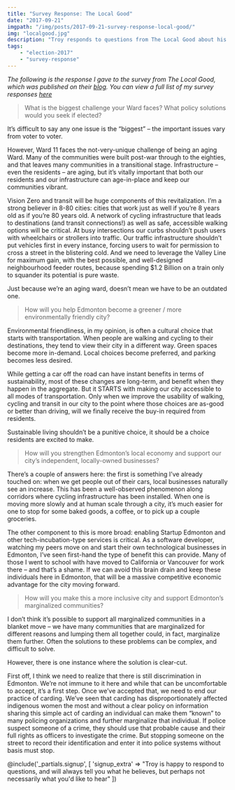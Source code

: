 ```yaml
---
title: "Survey Response: The Local Good"
date: "2017-09-21"
imgpath: "/img/posts/2017-09-21-survey-response-local-good/"
img: "localgood.jpg"
description: "Troy responds to questions from The Local Good about his vision for the city"
tags: 
    - "election-2017"
    - "survey-response"
---
```


*The following is the response I gave to the survey from The Local Good, which was published on their [blog](http://www.thelocalgood.ca/election-2017-questionnaire-response-troy-pavlek-ward-11/). You can view a full list of my survey responses [here](/survey-responses)*

> What is the biggest challenge your Ward faces? What policy solutions would you seek if elected?

It’s difficult to say any one issue is the “biggest” – the important issues vary from voter to voter.

However, Ward 11 faces the not-very-unique challenge of being an aging Ward. Many of the communities were built post-war
through to the eighties, and that leaves many communities in a transitional stage. Infrastructure – even the residents – are aging,
but it’s vitally important that both our residents and our infrastructure can age-in-place and keep our communities vibrant.

Vision Zero and transit will be huge components of this revitalization. I’m a strong believer in 8-80 cities: cities that
work just as well if you’re 8 years old as if you’re 80 years old. A network of cycling infrastructure that leads to
destinations (and transit connections!) as well as safe, accessible walking options will be critical. At busy intersections
our curbs shouldn’t push users with wheelchairs or strollers into traffic. Our traffic infrastructure shouldn’t put vehicles
first in every instance, forcing users to wait for permission to cross a street in the blistering cold. And we need to
leverage the Valley Line for maximum gain, with the best possible, and well-designed neighbourhood feeder routes,
because spending $1.2 Billion on a train only to squander its potential is pure waste.

Just because we’re an aging ward, doesn’t mean we have to be an outdated one.

> How will you help Edmonton become a greener / more environmentally friendly city?

Environmental friendliness, in my opinion, is often a cultural choice that starts with transportation. When people are
walking and cycling to their destinations, they tend to view their city in a different way. Green spaces become more
in-demand. Local choices become preferred, and parking becomes less desired.

While getting a car off the road can have instant benefits in terms of sustainability, most of these changes are long-term,
and benefit when they happen in the aggregate. But it STARTS with making our city accessible to all modes of transportation.
Only when we improve the usability of walking, cycling and transit in our city to the point where those choices are as-good
or better than driving, will we finally receive the buy-in required from residents.

Sustainable living shouldn’t be a punitive choice, it should be a choice residents are excited to make.

> How will you strengthen Edmonton’s local economy and support our city’s independent, locally-owned businesses?

There’s a couple of answers here: the first is something I’ve already touched on: when we get people out of their cars,
local businesses naturally see an increase. This has been a well-observed phenomenon along corridors where cycling
infrastructure has been installed. When one is moving more slowly and at human scale through a city, it’s much easier for
one to stop for some baked goods, a coffee, or to pick up a couple groceries.

The other component to this is more broad: enabling Startup Edmonton and other tech-incubation-type services is critical.
As a software developer, watching my peers move on and start their own technological businesses in Edmonton, I’ve seen
first-hand the type of benefit this can provide. Many of those I went to school with have moved to California or
Vancouver for work there – and that’s a shame. If we can avoid this brain drain and keep these individuals here in Edmonton,
that will be a massive competitive economic advantage for the city moving forward.

> How will you make this a more inclusive city and support Edmonton’s marginalized communities?

I don’t think it’s possible to support all marginalized communities in a blanket move – we have many communities that are
marginalized for different reasons and lumping them all together could, in fact, marginalize them further. Often the
solutions to these problems can be complex, and difficult to solve.

However, there is one instance where the solution is clear-cut.

First off, I think we need to realize that there is still discrimination in Edmonton. We’re not immune to it here and while
that can be uncomfortable to accept, it’s a first step. Once we’ve accepted that, we need to end our practice of carding.
We’ve seen that carding has disproportionately affected indigenous women the most and without a clear policy on information
sharing this simple act of carding an individual can make them “known” to many policing organizations and further marginalize
that individual. If police suspect someone of a crime, they should use that probable cause and their full rights as officers
to investigate the crime. But stopping someone on the street to record their identification and enter it into police systems without basis must stop.

@include('_partials.signup', [ 'signup_extra' => "Troy is happy to respond to questions, and will always tell you what he believes, but perhaps not necessarily what you'd like to hear" ])
